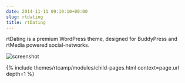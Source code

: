 ```yaml
---
date: 2014-11-11 09:19:10+00:00
slug: rtdating
title: rtDating
---
```


rtDating is a premium WordPress theme, designed for BuddyPress and rtMedia powered social-networks.

![screenshot](https://cloud.githubusercontent.com/assets/1140051/5280203/e05f3c46-7b13-11e4-970d-290b65a55df3.png)


{% include themes/rtcamp/modules/child-pages.html context=page.url depth=1 %}
